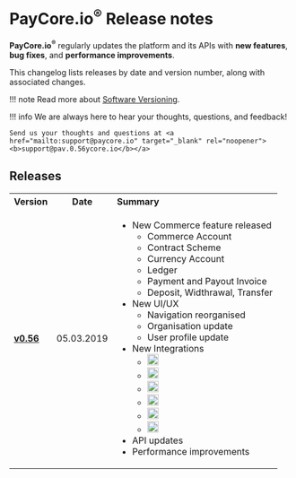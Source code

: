 # PayCore.io<sup>®</sup> Release notes 

**PayCore.io<sup>®</sup>** regularly updates the platform and its APIs with **new features**, **bug fixes**, and **performance improvements**. 

This changelog lists releases by date and version number, along with associated changes. 

!!! note
    Read more about <a href="https://semver.org" target="_blank" rel="noopener">Software Versioning</a>.


!!! info
    We are always here to hear your thoughts, questions, and feedback! 
    
    Send us your thoughts and questions at <a href="mailto:support@paycore.io" target="_blank" rel="noopener"><b>support@pav.0.56ycore.io</b></a>


## Releases


<table>
  <tbody>
    <tr>
      <th align="left">Version</th>
      <th align="center">Date</th>
      <th align="left">Summary</th>
    </tr>
    <tr>
     <td align="left" style="font-weight:bold"><a href="../v0.56">v0.56</a></td>
      <td align="center">05.03.2019</td>
      <td align="left">          
        <ul>
          <li>New Commerce feature released
          <ul>
          <li>Commerce Account</li>
          <li>Contract Scheme</li>
          <li>Currency Account</li>
          <li>Ledger</li>
          <li>Payment and Payout Invoice</li>
          <li>Deposit, Widthrawal, Transfer </li>
          </ul>
          </li>
          <li>New UI/UX
          <ul>
            <li>Navigation reorganised</li>
            <li>Organisation update</li>
            <li>User profile update</li>
            </ul></li>
          <li>New Integrations
          <ul>
          <li><a href="https://www.cardpay.com/" target="_blank" rel="noopener"><img src="https://static.openfintech.io/payment_providers/cardpay/logo.svg " height="20px"></a></li>
          <li><a href="https://dlocal.com/" target="_blank" rel="noopener"><img src="https://static.openfintech.io/payment_providers/dlocal/logo.svg " height="20px"></a></li>
          <li><a href="https://www.payment.center/" target="_blank" rel="noopener"><img src="https://static.openfintech.io/payment_providers/paymentcenter/logo.png " height="20px"></a></li>
          <li><a href="https://www.paysec.com/" target="_blank" rel="noopener"><img src="https://static.openfintech.io/payment_providers/paysec/logo.svg " height="20px"></a></li>
          <li><a href="https://perfectmoney.is/" target="_blank" rel="noopener"><img src="https://static.openfintech.io/payment_providers/perfectmoney/logo.svg " height="20px"></a></li>
          <li><a href="https://xpay.com.ua/" target="_blank" rel="noopener"><img src="https://static.openfintech.io/payment_providers/xpayua/logo.svg " height="20px"></a></li>
          </ul>
          </li>
          <li>API updates</li>
          <li>Performance improvements</li> 
        </ul>  
        </td>
    </tr>

  </tbody>
</table>



